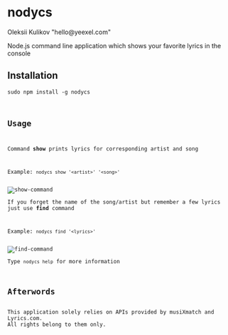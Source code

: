 <h1>nodycs</h1>
<p>Oleksii Kulikov "hello@yeexel.com"</p>
<p>Node.js command line application which shows your favorite lyrics in the console</p>
<h2>Installation</h2>
<p><code>sudo npm install -g nodycs</p>
<h2>Usage</h2>
<p>Command <b>show</b> prints lyrics for corresponding artist and song</p>
<p>Example: <code>nodycs show '&lt;artist&gt;' '&lt;song&gt;'</code></p>
<img src="http://i1328.photobucket.com/albums/w524/nodycs/show1_zpsa221ac0b.png" alt="show-command">
<p>If you forget the name of the song/artist but remember a few lyrics just use <b>find</b> command</p>
<p>Example: <code>nodycs find '&lt;lyrics&gt;'</code></p>
<img src="http://i1328.photobucket.com/albums/w524/nodycs/find-1_zps43af897d.png" alt="find-command">
<p>Type <code>nodycs help</code> for more information</p>
<h2>Afterwords</h2>
This application solely relies on APIs provided by musiXmatch and Lyrics.com.
All rights belong to them only.
